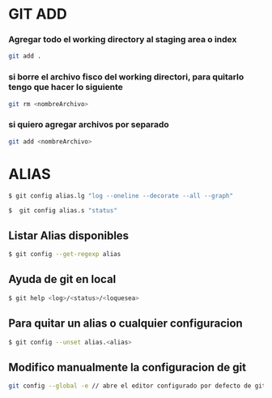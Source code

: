 # GIT ADD
### Agregar todo el working directory al staging area o index

```bash
git add .
```
### si borre el archivo fisco del working directori, para quitarlo tengo que hacer lo siguiente
```bash
git rm <nombreArchivo>
```

### si quiero agregar archivos por separado
```bash
git add <nombreArchivo>
```

# ALIAS

```bash
$ git config alias.lg "log --oneline --decorate --all --graph"
```

```bash
$  git config alias.s "status"
```
## Listar Alias disponibles
```bash
$ git config --get-regexp alias
```

## Ayuda de git en local
```bash
$ git help <log>/<status>/<loquesea>
```

## Para quitar un alias o cualquier configuracion
```bash
$ git config --unset alias.<alias>
```
## Modifico manualmente la configuracion de git
```bash
git config --global -e // abre el editor configurado por defecto de git